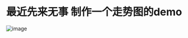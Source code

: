 # 最近先来无事 制作一个走势图的demo
![image](https://github.com/ButBueatiful/dotvim/raw/master/screenshots/vim-screenshot.jpg)
